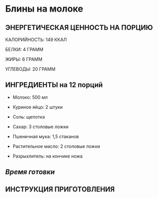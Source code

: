 # **Блины на молоке**

## ЭНЕРГЕТИЧЕСКАЯ ЦЕННОСТЬ НА ПОРЦИЮ

КАЛОРИЙНОСТЬ: 149 ККАЛ

БЕЛКИ: 4 ГРАММ

ЖИРЫ: 6 ГРАММ

УГЛЕВОДЫ: 20 ГРАММ

## ИНГРЕДИЕНТЫ на 12 порций

* Молоко:
500 мл

* Куриное яйцо:
2 штуки

* Соль:
щепотка

* Сахар:
3 столовые ложки

* Пшеничная мука:
1,5 стаканов

* Растительное масло:
2 столовые ложки

* Разрыхлитель:
на кончике ножа


## *Время готовки*



## ИНСТРУКЦИЯ ПРИГОТОВЛЕНИЯ

